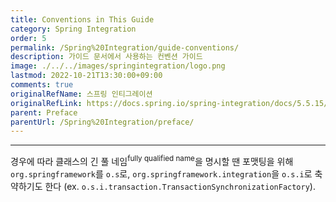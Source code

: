 ```yaml
---
title: Conventions in This Guide
category: Spring Integration
order: 5
permalink: /Spring%20Integration/guide-conventions/
description: 가이드 문서에서 사용하는 컨벤션 가이드
image: ./../../images/springintegration/logo.png
lastmod: 2022-10-21T13:30:00+09:00
comments: true
originalRefName: 스프링 인티그레이션
originalRefLink: https://docs.spring.io/spring-integration/docs/5.5.15/reference/html/index-single.html#guide-conventions
parent: Preface
parentUrl: /Spring%20Integration/preface/
---
```


---

경우에 따라 클래스의 긴 풀 네임<sup>fully qualified name</sup>을 명시할 땐 포맷팅을 위해 `org.springframework`를 `o.s`로, `org.springframework.integration`을 `o.s.i`로 축약하기도 한다 (ex. `o.s.i.transaction.TransactionSynchronizationFactory`).

